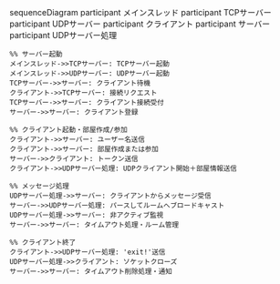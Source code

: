 sequenceDiagram
    participant メインスレッド
    participant TCPサーバー
    participant UDPサーバー
    participant クライアント
    participant サーバー
    participant UDPサーバー処理

    %% サーバー起動
    メインスレッド->>TCPサーバー: TCPサーバー起動
    メインスレッド->>UDPサーバー: UDPサーバー起動
    TCPサーバー->>サーバー: クライアント待機
    クライアント->>TCPサーバー: 接続リクエスト
    TCPサーバー->>サーバー: クライアント接続受付
    サーバー->>サーバー: クライアント登録

    %% クライアント起動・部屋作成/参加
    クライアント->>サーバー: ユーザー名送信
    クライアント->>サーバー: 部屋作成または参加
    サーバー->>クライアント: トークン送信
    クライアント->>UDPサーバー処理: UDPクライアント開始＋部屋情報送信

    %% メッセージ処理
    UDPサーバー処理->>サーバー: クライアントからメッセージ受信
    サーバー->>UDPサーバー処理: パースしてルームへブロードキャスト
    UDPサーバー処理->>サーバー: 非アクティブ監視
    サーバー->>サーバー: タイムアウト処理・ルーム管理

    %% クライアント終了
    クライアント->>UDPサーバー処理: 'exit!'送信
    UDPサーバー処理->>クライアント: ソケットクローズ
    サーバー->>サーバー: タイムアウト削除処理・通知


